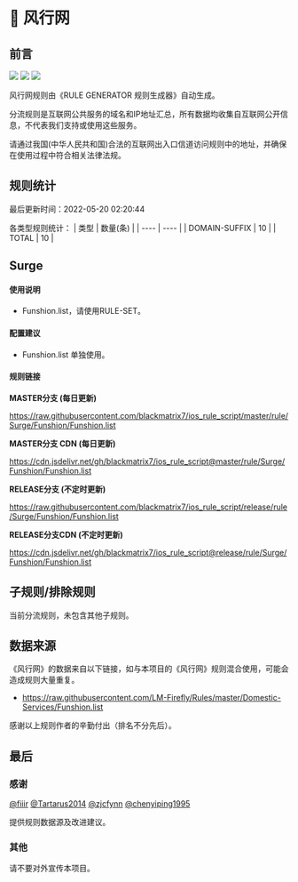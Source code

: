 # 🧸 风行网

## 前言

![](https://shields.io/badge/-移除重复规则-ff69b4) ![](https://shields.io/badge/-DOMAIN与DOMAIN--SUFFIX合并-green) ![](https://shields.io/badge/-IP--CIDR(6)合并-blueviolet) 

风行网规则由《RULE GENERATOR 规则生成器》自动生成。

分流规则是互联网公共服务的域名和IP地址汇总，所有数据均收集自互联网公开信息，不代表我们支持或使用这些服务。

请通过我国(中华人民共和国)合法的互联网出入口信道访问规则中的地址，并确保在使用过程中符合相关法律法规。

## 规则统计

最后更新时间：2022-05-20 02:20:44

各类型规则统计：
| 类型 | 数量(条)  | 
| ---- | ----  |
| DOMAIN-SUFFIX | 10  | 
| TOTAL | 10  | 


## Surge 

#### 使用说明
- Funshion.list，请使用RULE-SET。

#### 配置建议
- Funshion.list 单独使用。

#### 规则链接
**MASTER分支 (每日更新)**

https://raw.githubusercontent.com/blackmatrix7/ios_rule_script/master/rule/Surge/Funshion/Funshion.list

**MASTER分支 CDN (每日更新)**

https://cdn.jsdelivr.net/gh/blackmatrix7/ios_rule_script@master/rule/Surge/Funshion/Funshion.list

**RELEASE分支 (不定时更新)**

https://raw.githubusercontent.com/blackmatrix7/ios_rule_script/release/rule/Surge/Funshion/Funshion.list

**RELEASE分支CDN (不定时更新)**

https://cdn.jsdelivr.net/gh/blackmatrix7/ios_rule_script@release/rule/Surge/Funshion/Funshion.list

## 子规则/排除规则


当前分流规则，未包含其他子规则。

## 数据来源

《风行网》的数据来自以下链接，如与本项目的《风行网》规则混合使用，可能会造成规则大量重复。

- https://raw.githubusercontent.com/LM-Firefly/Rules/master/Domestic-Services/Funshion.list


感谢以上规则作者的辛勤付出（排名不分先后）。

## 最后

### 感谢

[@fiiir](https://github.com/fiiir) [@Tartarus2014](https://github.com/Tartarus2014) [@zjcfynn](https://github.com/zjcfynn) [@chenyiping1995](https://github.com/chenyiping1995) 

提供规则数据源及改进建议。

### 其他

请不要对外宣传本项目。
